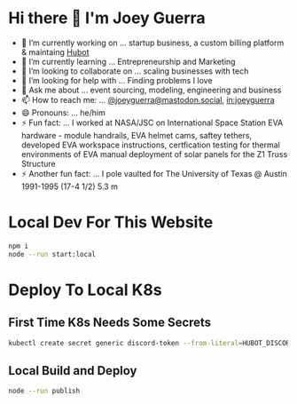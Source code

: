 # Hi there 👋 I'm Joey Guerra

- 🔭 I’m currently working on ... startup business, a custom billing platform & maintaing [Hubot](https://github.com/hubotio)
- 🌱 I’m currently learning ... Entrepreneurship and Marketing
- 👯 I’m looking to collaborate on ... scaling businesses with tech
- 🤔 I’m looking for help with ... Finding problems I love
- 💬 Ask me about ... event sourcing, modeling, engineering and business
- 📫 How to reach me: ... [@joeyguerra@mastodon.social](https://mastodon.social/@joeyguerra), [in:joeyguerra](https://www.linkedin.com/in/joeyguerra/)
- 😄 Pronouns: ... he/him
- ⚡ Fun fact: ... I worked at NASA/JSC on International Space Station EVA hardware - module handrails, EVA helmet cams, saftey tethers, developed EVA workspace instructions, certfication testing for thermal environments of EVA manual deployment of solar panels for the Z1 Truss Structure
- ⚡ Another fun fact: ... I pole vaulted for The University of Texas @ Austin 1991-1995 (17-4 1/2) 5.3 m

# Local Dev For This Website

```sh
npm i
node --run start:local
```

# Deploy To Local K8s

## First Time K8s Needs Some Secrets

```sh
kubectl create secret generic discord-token --from-literal=HUBOT_DISCORD_TOKEN=<replace with token>
```

## Local Build and Deploy

```sh
node --run publish
```